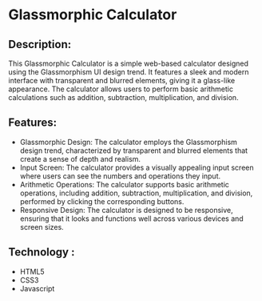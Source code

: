 # Glassmorphic Calculator

## Description:
This Glassmorphic Calculator is a simple web-based calculator designed using the Glassmorphism UI design trend. It features a sleek and modern interface with transparent and blurred elements, giving it a glass-like appearance. The calculator allows users to perform basic arithmetic calculations such as addition, subtraction, multiplication, and division.

## Features:

- Glassmorphic Design: The calculator employs the Glassmorphism design trend, characterized by transparent and blurred elements that create a sense of depth and realism.
- Input Screen: The calculator provides a visually appealing input screen where users can see the numbers and operations they input.
- Arithmetic Operations: The calculator supports basic arithmetic operations, including addition, subtraction, multiplication, and division, performed by clicking the corresponding buttons.
- Responsive Design: The calculator is designed to be responsive, ensuring that it looks and functions well across various devices and screen sizes.

## Technology :

- HTML5
- CSS3
- Javascript